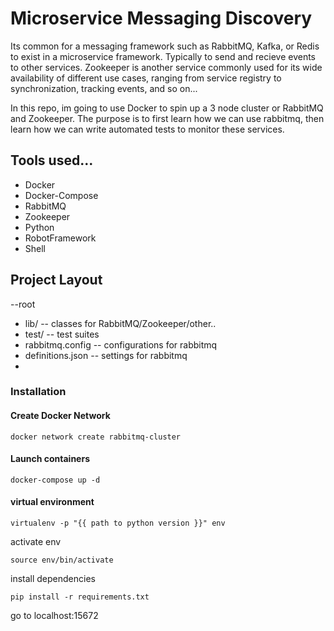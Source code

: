 # Microservice Messaging Discovery

Its common for a messaging framework such as RabbitMQ, Kafka, or Redis to exist in a microservice framework. Typically to send and recieve events to other services. Zookeeper is another service commonly used for its wide availability of different use cases, ranging from service registry to synchronization, tracking events, and so on...

In this repo, im going to use Docker to spin up a 3 node cluster or RabbitMQ and Zookeeper. The purpose is to first learn how we can use rabbitmq, then learn how we can write automated tests to monitor these services.

##  Tools used...

*  Docker
*  Docker-Compose
*  RabbitMQ
*  Zookeeper
*  Python
*  RobotFramework
*  Shell



## Project Layout
--root
- lib/ -- classes for RabbitMQ/Zookeeper/other..
- test/ -- test suites
- rabbitmq.config -- configurations for rabbitmq
- definitions.json -- settings for rabbitmq
- 


###  Installation


#### Create Docker Network
```
docker network create rabbitmq-cluster

```

#### Launch containers

```
docker-compose up -d
```

#### virtual environment

```
virtualenv -p "{{ path to python version }}" env
```

activate env

```
source env/bin/activate

```

install dependencies

```
pip install -r requirements.txt
```


go to localhost:15672


